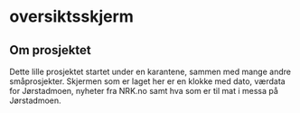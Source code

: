 # oversiktsskjerm

## Om prosjektet
Dette lille prosjektet startet under en karantene, sammen med mange andre småprosjekter.
Skjermen som er laget her er en klokke med dato, værdata for Jørstadmoen, nyheter fra NRK.no samt hva som er til mat i messa på Jørstadmoen.